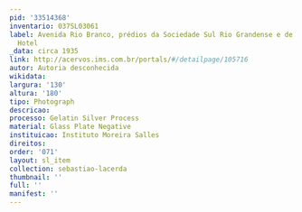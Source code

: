 ```yaml
---
pid: '33514368'
inventario: 037SL03061
label: Avenida Rio Branco, prédios da Sociedade Sul Rio Grandense e de parte do Palace
  Hotel
_data: circa 1935
link: http://acervos.ims.com.br/portals/#/detailpage/105716
autor: Autoria desconhecida
wikidata: 
largura: '130'
altura: '180'
tipo: Photograph
descricao: 
processo: Gelatin Silver Process
material: Glass Plate Negative
instituicao: Instituto Moreira Salles
direitos: 
order: '071'
layout: sl_item
collection: sebastiao-lacerda
thumbnail: ''
full: ''
manifest: ''
---
```

